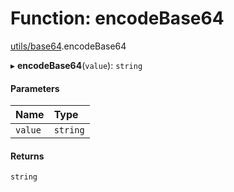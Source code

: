 # Function: encodeBase64

[utils/base64](../modules/utils_base64.md).encodeBase64

▸ **encodeBase64**(`value`): `string`

#### Parameters

| Name | Type |
| :------ | :------ |
| `value` | `string` |

#### Returns

`string`

